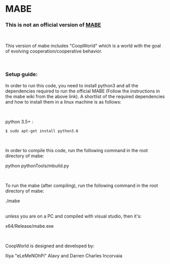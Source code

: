 
# MABE 

### This is not an official version of [MABE](https://github.com/Hintzelab/MABE/wiki/)

</br>

This version of mabe includes "CoopWorld" which is a world with the goal of evolving cooperation/cooperative behavior. 

</br>

### Setup guide:

In order to run this code, you need to install python3 and all the dependencies required to run the official MABE (Follow the instructions in the mabe wiki from the above link). A shortlist of the required dependencies and how to install them in a linux machine is as follows:

</br>

python 3.5+ : 

``` $ sudo apt-get install python3.6 ```


</br>

In order to compile this code, run the following command in the root directory of mabe: </br>

python pythonTools/mbuild.py

</br>

To run the mabe (after compiling), run the following command in the root directory of mabe: </br>

./mabe 

</br>
unless you are on a PC and compiled with visual studio, then it's: </br>

x64/Release/mabe.exe

</br>

CoopWorld is designed and developed by: </br>

Iliya "eLeMeNOhPi" Alavy and Darren Charles Incorvaia 